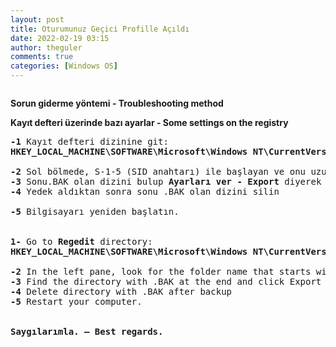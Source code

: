 ```yaml
---
layout: post
title: Oturumunuz Geçici Profille Açıldı
date: 2022-02-19 03:15
author: theguler
comments: true
categories: [Windows OS]
---
```

<!-- wp:image {"id":1896,"sizeSlug":"large","linkDestination":"none"} -->
<figure class="wp-block-image size-large"><img src="https://theguler.wordpress.com/wp-content/uploads/2022/02/we3.png?w=740" alt="" class="wp-image-1896" /></figure>
<!-- /wp:image -->

<!-- wp:paragraph -->
<p><strong>Sorun giderme yöntemi - Troubleshooting method</strong></p>
<!-- /wp:paragraph -->

<!-- wp:paragraph -->
<p><strong>Kayıt defteri üzerinde bazı ayarlar - Some settings on the registry</strong></p>
<!-- /wp:paragraph -->

<!-- wp:preformatted -->
<pre id="block-212c4770-1090-40f9-a3aa-882bb19bd474" class="wp-block-preformatted"><strong>-1</strong> Kayıt defteri dizinine git:
<strong>HKEY_LOCAL_MACHINE\SOFTWARE\Microsoft\Windows NT\CurrentVersion\ProfileList</strong>

<strong>-2</strong> Sol bölmede, S-1-5 (SID anahtarı) ile başlayan ve onu uzun bir sayının izlediği klasör adını arayın.
<strong>-3</strong> Sonu.BAK olan dizini bulup <strong>Ayarları ver - Export</strong> diyerek registery ayarlarını masaüstüne yedekleyin.****** önemli
<strong>-4</strong> Yedek aldıktan sonra sonu .BAK olan dizini silin

<strong>-5</strong> Bilgisayarı yeniden başlatın.


<strong>1-</strong> Go to <strong>Regedit</strong> directory:
<strong>HKEY_LOCAL_MACHINE\SOFTWARE\Microsoft\Windows NT\CurrentVersion\ProfileList</strong>

<strong>-2</strong> In the left pane, look for the folder name that starts with S-1-5 (SID key) followed by a long number.
<strong>-3</strong> Find the directory with .BAK at the end and click Export Settings - Export to back up the registery settings to the desktop.<strong>****** important</strong>
<strong>-4</strong> Delete directory with .BAK after backup
<strong>-5</strong> Restart your computer.


<strong>Saygılarımla. – Best regards.</strong></pre>
<!-- /wp:preformatted -->
